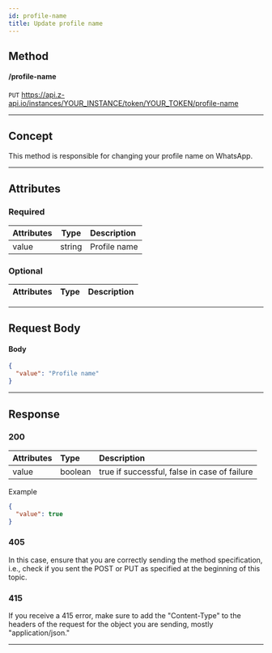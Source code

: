 ```yaml
---
id: profile-name
title: Update profile name
---
```


## Method

#### /profile-name

`PUT` https://api.z-api.io/instances/YOUR_INSTANCE/token/YOUR_TOKEN/profile-name

---

## Concept

This method is responsible for changing your profile name on WhatsApp.

---

## Attributes

### Required

| Attributes  |  Type  | Description             |
| :--------- | :----: | :-------------------- |
|   value    | string |   Profile name    |

### Optional

| Attributes | Type | Description |
| :-------- | :--: | :-------- |

---

## Request Body

#### Body

```json
{
  "value": "Profile name"
}
```

---

## Response

### 200

| Attributes | Type    | Description                                           |
| :-------- | :------ | :-------------------------------------------------- |
| value     | boolean | true if successful, false in case of failure |

Example

```json
{
  "value": true
}
```

### 405

In this case, ensure that you are correctly sending the method specification, i.e., check if you sent the POST or PUT as specified at the beginning of this topic.

### 415

If you receive a 415 error, make sure to add the "Content-Type" to the headers of the request for the object you are sending, mostly "application/json."

---
